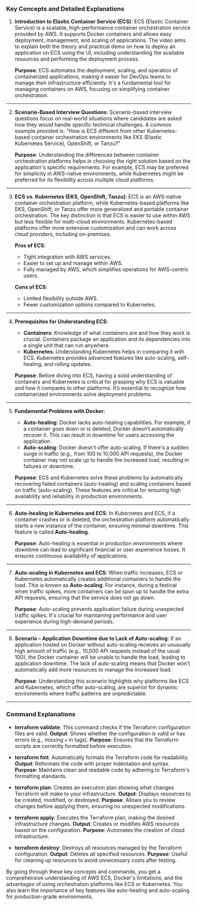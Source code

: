 ### Key Concepts and Detailed Explanations

1. **Introduction to Elastic Container Service (ECS)**:
   ECS (Elastic Container Service) is a scalable, high-performance container orchestration service provided by AWS. It supports Docker containers and allows easy deployment, management, and scaling of applications. The video aims to explain both the theory and practical demo on how to deploy an application on ECS using the UI, including understanding the available resources and performing the deployment process.

   **Purpose**: 
   ECS automates the deployment, scaling, and operation of containerized applications, making it easier for DevOps teams to manage their infrastructure efficiently. It's a fundamental tool for managing containers on AWS, focusing on simplifying container orchestration.

---

2. **Scenario-Based Interview Questions**:
   Scenario-based interview questions focus on real-world situations where candidates are asked how they would handle specific technical challenges. A common example provided is: "How is ECS different from other Kubernetes-based container orchestration environments like EKS (Elastic Kubernetes Service), OpenShift, or Tanzu?"

   **Purpose**: 
   Understanding the differences between container orchestration platforms helps in choosing the right solution based on the application's specific requirements. For example, ECS may be preferred for simplicity in AWS-native environments, while Kubernetes might be preferred for its flexibility across multiple cloud platforms.

---

3. **ECS vs. Kubernetes (EKS, OpenShift, Tanzu)**:
   ECS is an AWS-native container orchestration platform, while Kubernetes-based platforms like EKS, OpenShift, or Tanzu offer more generalized and portable container orchestration. The key distinction is that ECS is easier to use within AWS but less flexible for multi-cloud environments. Kubernetes-based platforms offer more extensive customization and can work across cloud providers, including on-premises.

   **Pros of ECS**:
   - Tight integration with AWS services.
   - Easier to set up and manage within AWS.
   - Fully managed by AWS, which simplifies operations for AWS-centric users.

   **Cons of ECS**:
   - Limited flexibility outside AWS.
   - Fewer customization options compared to Kubernetes.

---

4. **Prerequisites for Understanding ECS**:
   - **Containers**: Knowledge of what containers are and how they work is crucial. Containers package an application and its dependencies into a single unit that can run anywhere.
   - **Kubernetes**: Understanding Kubernetes helps in comparing it with ECS. Kubernetes provides advanced features like auto-scaling, self-healing, and rolling updates.

   **Purpose**:
   Before diving into ECS, having a solid understanding of containers and Kubernetes is critical for grasping why ECS is valuable and how it compares to other platforms. It’s essential to recognize how containerized environments solve deployment problems.

---

5. **Fundamental Problems with Docker**:
   - **Auto-healing**: Docker lacks auto-healing capabilities. For example, if a container goes down or is deleted, Docker doesn’t automatically recover it. This can result in downtime for users accessing the application.
   - **Auto-scaling**: Docker doesn't offer auto-scaling. If there's a sudden surge in traffic (e.g., from 100 to 10,000 API requests), the Docker container may not scale up to handle the increased load, resulting in failures or downtime.

   **Purpose**:
   ECS and Kubernetes solve these problems by automatically recovering failed containers (auto-healing) and scaling containers based on traffic (auto-scaling). These features are critical for ensuring high availability and reliability in production environments.

---

6. **Auto-healing in Kubernetes and ECS**:
   In Kubernetes and ECS, if a container crashes or is deleted, the orchestration platform automatically starts a new instance of the container, ensuring minimal downtime. This feature is called **Auto-healing**.

   **Purpose**:
   Auto-healing is essential in production environments where downtime can lead to significant financial or user experience losses. It ensures continuous availability of applications.

---

7. **Auto-scaling in Kubernetes and ECS**:
   When traffic increases, ECS or Kubernetes automatically creates additional containers to handle the load. This is known as **Auto-scaling**. For instance, during a festival when traffic spikes, more containers can be spun up to handle the extra API requests, ensuring that the service does not go down.

   **Purpose**:
   Auto-scaling prevents application failure during unexpected traffic spikes. It's crucial for maintaining performance and user experience during high-demand periods.

---

8. **Scenario – Application Downtime due to Lack of Auto-scaling**:
   If an application hosted on Docker without auto-scaling receives an unusually high amount of traffic (e.g., 10,000 API requests instead of the usual 100), the Docker container will be unable to handle the load, leading to application downtime. The lack of auto-scaling means that Docker won’t automatically add more resources to manage the increased load.

   **Purpose**:
   Understanding this scenario highlights why platforms like ECS and Kubernetes, which offer auto-scaling, are superior for dynamic environments where traffic patterns are unpredictable.

---

### Command Explanations

- **terraform validate**: This command checks if the Terraform configuration files are valid.
   **Output**: Shows whether the configuration is valid or has errors (e.g., missing `=` in tags).
   **Purpose**: Ensures that the Terraform scripts are correctly formatted before execution.

- **terraform fmt**: Automatically formats the Terraform code for readability.
   **Output**: Reformats the code with proper indentation and syntax.
   **Purpose**: Maintains clean and readable code by adhering to Terraform's formatting standards.

- **terraform plan**: Creates an execution plan showing what changes Terraform will make to your infrastructure.
   **Output**: Displays resources to be created, modified, or destroyed.
   **Purpose**: Allows you to review changes before applying them, ensuring no unexpected modifications.

- **terraform apply**: Executes the Terraform plan, making the desired infrastructure changes.
   **Output**: Creates or modifies AWS resources based on the configuration.
   **Purpose**: Automates the creation of cloud infrastructure.

- **terraform destroy**: Destroys all resources managed by the Terraform configuration.
   **Output**: Deletes all specified resources.
   **Purpose**: Useful for cleaning up resources to avoid unnecessary costs after testing.

By going through these key concepts and commands, you get a comprehensive understanding of AWS ECS, Docker's limitations, and the advantages of using orchestration platforms like ECS or Kubernetes. You also learn the importance of key features like auto-healing and auto-scaling for production-grade environments.